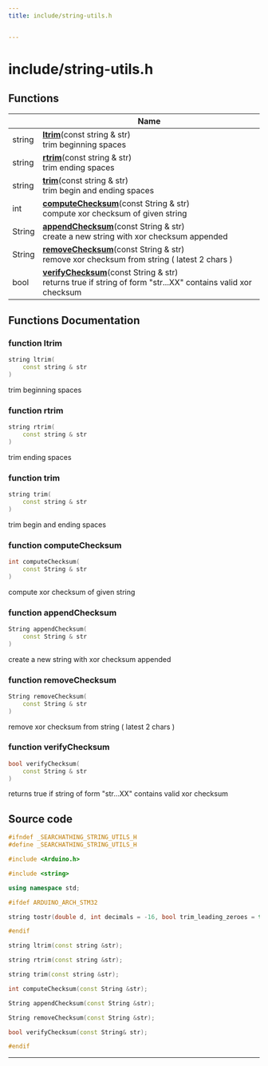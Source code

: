 ```yaml
---
title: include/string-utils.h


---
```


# include/string-utils.h












## Functions

|                | Name           |
| -------------- | -------------- |
| string | **[ltrim](https://github.com/devel0/iot-utils/tree/main/data/api/Files/string-utils_8h.md#function-ltrim)**(const string & str) <br>trim beginning spaces  |
| string | **[rtrim](https://github.com/devel0/iot-utils/tree/main/data/api/Files/string-utils_8h.md#function-rtrim)**(const string & str) <br>trim ending spaces  |
| string | **[trim](https://github.com/devel0/iot-utils/tree/main/data/api/Files/string-utils_8h.md#function-trim)**(const string & str) <br>trim begin and ending spaces  |
| int | **[computeChecksum](https://github.com/devel0/iot-utils/tree/main/data/api/Files/string-utils_8h.md#function-computechecksum)**(const String & str) <br>compute xor checksum of given string  |
| String | **[appendChecksum](https://github.com/devel0/iot-utils/tree/main/data/api/Files/string-utils_8h.md#function-appendchecksum)**(const String & str) <br>create a new string with xor checksum appended  |
| String | **[removeChecksum](https://github.com/devel0/iot-utils/tree/main/data/api/Files/string-utils_8h.md#function-removechecksum)**(const String & str) <br>remove xor checksum from string ( latest 2 chars )  |
| bool | **[verifyChecksum](https://github.com/devel0/iot-utils/tree/main/data/api/Files/string-utils_8h.md#function-verifychecksum)**(const String & str) <br>returns true if string of form "str...XX" contains valid xor checksum  |








## Functions Documentation

### function ltrim

```cpp
string ltrim(
    const string & str
)
```

trim beginning spaces 




























### function rtrim

```cpp
string rtrim(
    const string & str
)
```

trim ending spaces 




























### function trim

```cpp
string trim(
    const string & str
)
```

trim begin and ending spaces 




























### function computeChecksum

```cpp
int computeChecksum(
    const String & str
)
```

compute xor checksum of given string 




























### function appendChecksum

```cpp
String appendChecksum(
    const String & str
)
```

create a new string with xor checksum appended 




























### function removeChecksum

```cpp
String removeChecksum(
    const String & str
)
```

remove xor checksum from string ( latest 2 chars ) 




























### function verifyChecksum

```cpp
bool verifyChecksum(
    const String & str
)
```

returns true if string of form "str...XX" contains valid xor checksum 
































## Source code

```cpp
#ifndef _SEARCHATHING_STRING_UTILS_H
#define _SEARCHATHING_STRING_UTILS_H

#include <Arduino.h>

#include <string>

using namespace std;

#ifdef ARDUINO_ARCH_STM32

string tostr(double d, int decimals = -16, bool trim_leading_zeroes = true);

#endif

string ltrim(const string &str);

string rtrim(const string &str);

string trim(const string &str);

int computeChecksum(const String &str);

String appendChecksum(const String &str);

String removeChecksum(const String &str);

bool verifyChecksum(const String& str);

#endif
```


-------------------------------


